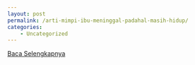 ```yaml
---
layout: post
permalink: /arti-mimpi-ibu-meninggal-padahal-masih-hidup/
categories:
    - Uncategorized
---
```


[Baca Selengkapnya](/03)